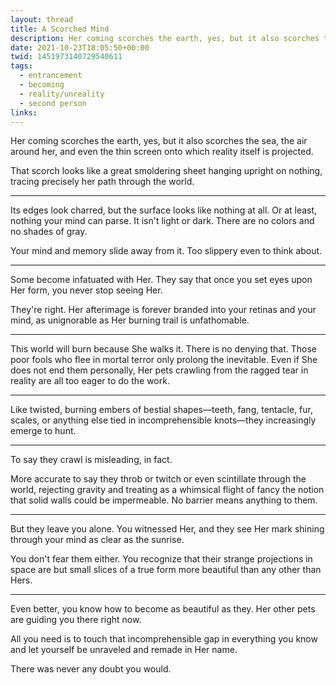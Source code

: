 ```yaml
---
layout: thread
title: A Scorched Mind
description: Her coming scorches the earth, yes, but it also scorches the sea, the air around her, and even the thin screen onto which reality itself is projected.
date: 2021-10-23T18:05:50+00:00
twid: 1451973140729540611
tags:
  - entrancement
  - becoming
  - reality/unreality
  - second person
links:
---
```

<article class="thread">
<section class="tweet">
<p>Her coming scorches the earth, yes, but it also scorches the sea, the air around her, and even the thin screen onto which reality itself is projected.</p>
<p>That scorch looks like a great smoldering sheet hanging upright on nothing, tracing precisely her path through the world.</p>
</section>
<hr class="tweet_sep">
<section class="tweet">
<p>Its edges look charred, but the surface looks like nothing at all. Or at least, nothing your mind can parse. It isn't light or dark. There are no colors and no shades of gray.</p>
<p>Your mind and memory slide away from it. Too slippery even to think about.</p>
</section>
<hr class="tweet_sep">
<section class="tweet">
<p>Some become infatuated with Her. They say that once you set eyes upon Her form, you never stop seeing Her.</p>
<p>They're right. Her afterimage is forever branded into your retinas and your mind, as unignorable as Her burning trail is unfathomable.</p>
</section>
<hr class="tweet_sep">
<section class="tweet">
<p>This world will burn because She walks it. There is no denying that. Those poor fools who flee in mortal terror only prolong the inevitable. Even if She does not end them personally, Her pets crawling from the ragged tear in reality are all too eager to do the work.</p>
</section>
<hr class="tweet_sep">
<section class="tweet">
<p>Like twisted, burning embers of bestial shapes—teeth, fang, tentacle, fur, scales, or anything else tied in incomprehensible knots—they increasingly emerge to hunt.</p>
</section>
<hr class="tweet_sep">
<section class="tweet">
<p>To say they crawl is misleading, in fact.</p>
<p>More accurate to say they throb or twitch or even scintillate through the world, rejecting gravity and treating as a whimsical flight of fancy the notion that solid walls could be impermeable. No barrier means anything to them.</p>
</section>
<hr class="tweet_sep">
<section class="tweet">
<p>But they leave you alone. You witnessed Her, and they see Her mark shining through your mind as clear as the sunrise.</p>
<p>You don't fear them either. You recognize that their strange projections in space are but small slices of a true form more beautiful than any other than Hers.</p>
</section>
<hr class="tweet_sep">
<section class="tweet">
<p>Even better, you know how to become as beautiful as they. Her other pets are guiding you there right now.</p>
<p>All you need is to touch that incomprehensible gap in everything you know and let yourself be unraveled and remade in Her name.</p>
<p>There was never any doubt you would.</p>
</section>
</article>
